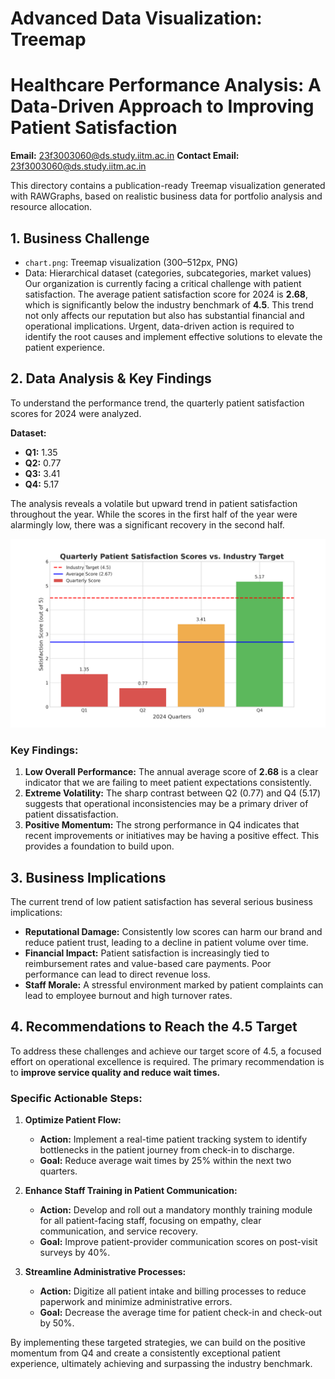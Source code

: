# Advanced Data Visualization: Treemap
# Healthcare Performance Analysis: A Data-Driven Approach to Improving Patient Satisfaction

**Email:** 23f3003060@ds.study.iitm.ac.in
**Contact Email:** 23f3003060@ds.study.iitm.ac.in

This directory contains a publication-ready Treemap visualization generated with RAWGraphs, based on realistic business data for portfolio analysis and resource allocation.
## 1. Business Challenge

- `chart.png`: Treemap visualization (300–512px, PNG)
- Data: Hierarchical dataset (categories, subcategories, market values)
Our organization is currently facing a critical challenge with patient satisfaction. The average patient satisfaction score for 2024 is **2.68**, which is significantly below the industry benchmark of **4.5**. This trend not only affects our reputation but also has substantial financial and operational implications. Urgent, data-driven action is required to identify the root causes and implement effective solutions to elevate the patient experience.

## 2. Data Analysis & Key Findings

To understand the performance trend, the quarterly patient satisfaction scores for 2024 were analyzed.

**Dataset:**
- **Q1:** 1.35
- **Q2:** 0.77
- **Q3:** 3.41
- **Q4:** 5.17

The analysis reveals a volatile but upward trend in patient satisfaction throughout the year. While the scores in the first half of the year were alarmingly low, there was a significant recovery in the second half.

![Patient Satisfaction Analysis](patient_satisfaction_analysis.png)

### Key Findings:

1.  **Low Overall Performance:** The annual average score of **2.68** is a clear indicator that we are failing to meet patient expectations consistently.
2.  **Extreme Volatility:** The sharp contrast between Q2 (0.77) and Q4 (5.17) suggests that operational inconsistencies may be a primary driver of patient dissatisfaction.
3.  **Positive Momentum:** The strong performance in Q4 indicates that recent improvements or initiatives may be having a positive effect. This provides a foundation to build upon.

## 3. Business Implications

The current trend of low patient satisfaction has several serious business implications:

- **Reputational Damage:** Consistently low scores can harm our brand and reduce patient trust, leading to a decline in patient volume over time.
- **Financial Impact:** Patient satisfaction is increasingly tied to reimbursement rates and value-based care payments. Poor performance can lead to direct revenue loss.
- **Staff Morale:** A stressful environment marked by patient complaints can lead to employee burnout and high turnover rates.

## 4. Recommendations to Reach the 4.5 Target

To address these challenges and achieve our target score of 4.5, a focused effort on operational excellence is required. The primary recommendation is to **improve service quality and reduce wait times.**

### Specific Actionable Steps:

1.  **Optimize Patient Flow:**
    - **Action:** Implement a real-time patient tracking system to identify bottlenecks in the patient journey from check-in to discharge.
    - **Goal:** Reduce average wait times by 25% within the next two quarters.

2.  **Enhance Staff Training in Patient Communication:**
    - **Action:** Develop and roll out a mandatory monthly training module for all patient-facing staff, focusing on empathy, clear communication, and service recovery.
    - **Goal:** Improve patient-provider communication scores on post-visit surveys by 40%.

3.  **Streamline Administrative Processes:**
    - **Action:** Digitize all patient intake and billing processes to reduce paperwork and minimize administrative errors.
    - **Goal:** Decrease the average time for patient check-in and check-out by 50%.

By implementing these targeted strategies, we can build on the positive momentum from Q4 and create a consistently exceptional patient experience, ultimately achieving and surpassing the industry benchmark.
